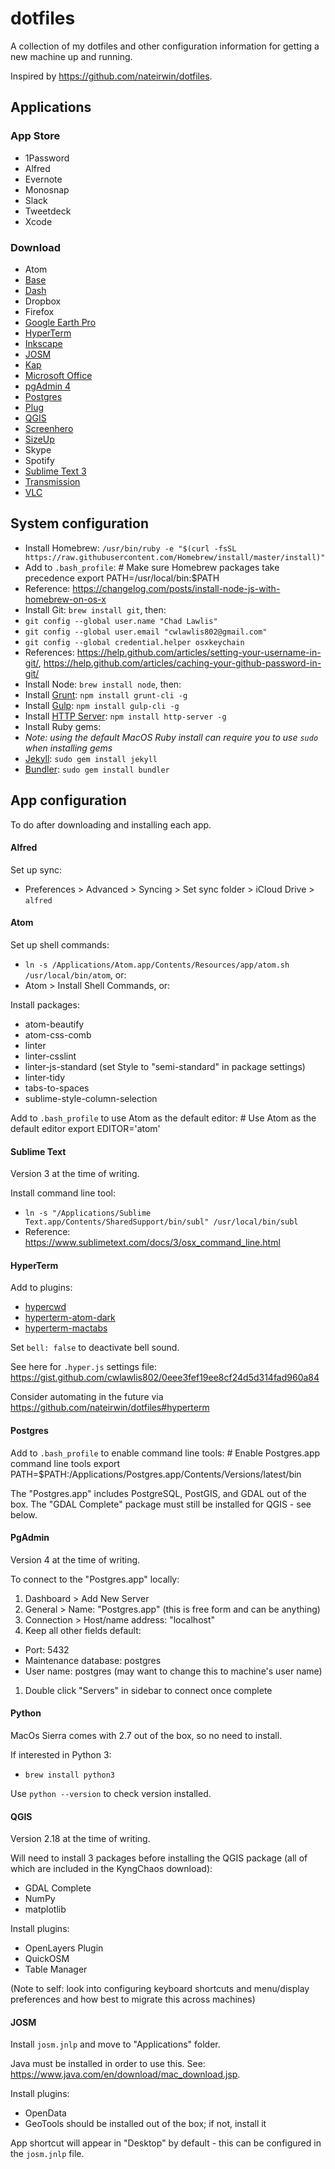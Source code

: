 # dotfiles

A collection of my dotfiles and other configuration information for getting a new machine up and running.

Inspired by https://github.com/nateirwin/dotfiles.

## Applications

### App Store

- 1Password
- Alfred
- Evernote
- Monosnap
- Slack
- Tweetdeck
- Xcode

### Download

- Atom
- [Base](http://menial.co.uk/base/)
- [Dash](https://kapeli.com/dash)
- Dropbox
- Firefox
- [Google Earth Pro](https://www.google.com/earth/explore/products/desktop.html)
- [HyperTerm](https://hyper.is/)
- [Inkscape](https://inkscape.org/)
- [JOSM](https://josm.openstreetmap.de/)
- [Kap](https://getkap.co/)
- [Microsoft Office](http://www.acns.colostate.edu/software-downloads/)
- [pgAdmin 4](https://www.pgadmin.org/)
- [Postgres](http://postgresapp.com/)
- [Plug](https://www.plugformac.com/)
- [QGIS](http://www.kyngchaos.com/software/qgis)
- [Screenhero](https://screenhero.com)
- [SizeUp](http://www.irradiatedsoftware.com/sizeup/)
- Skype
- Spotify
- [Sublime Text 3](http://www.sublimetext.com/)
- [Transmission](http://transmissionbt.com/)
- [VLC](https://www.videolan.org/vlc/)

## System configuration

- Install Homebrew: `/usr/bin/ruby -e "$(curl -fsSL https://raw.githubusercontent.com/Homebrew/install/master/install)"`
 - Add to `.bash_profile`:
        # Make sure Homebrew packages take precedence
        export PATH=/usr/local/bin:$PATH
 - Reference: https://changelog.com/posts/install-node-js-with-homebrew-on-os-x
- Install Git: `brew install git`, then:
 - `git config --global user.name "Chad Lawlis"`
 - `git config --global user.email "cwlawlis802@gmail.com"`
 - `git config --global credential.helper osxkeychain`
 - References: https://help.github.com/articles/setting-your-username-in-git/, https://help.github.com/articles/caching-your-github-password-in-git/
- Install Node: `brew install node`, then:
 - Install [Grunt](https://www.npmjs.com/package/grunt): `npm install grunt-cli -g`
 - Install [Gulp](https://www.npmjs.com/package/gulp): `npm install gulp-cli -g`
 - Install [HTTP Server](https://www.npmjs.com/package/http-server): `npm install http-server -g`
- Install Ruby gems:
 - *Note: using the default MacOS Ruby install can require you to use `sudo` when installing gems*
 - [Jekyll](http://jekyllrb.com/docs/installation/): `sudo gem install jekyll`
 - [Bundler](http://bundler.io/): `sudo gem install bundler`

## App configuration

To do after downloading and installing each app.

#### Alfred

Set up sync:
- Preferences > Advanced > Syncing > Set sync folder > iCloud Drive > `alfred`

#### Atom

Set up shell commands:
- `ln -s /Applications/Atom.app/Contents/Resources/app/atom.sh /usr/local/bin/atom`, or:
- Atom > Install Shell Commands, or:

Install packages:
- atom-beautify
- atom-css-comb
- linter
- linter-csslint
- linter-js-standard (set Style to "semi-standard" in package settings)
- linter-tidy
- tabs-to-spaces
- sublime-style-column-selection

Add to `.bash_profile` to use Atom as the default editor:
    # Use Atom as the default editor
    export EDITOR='atom'

#### Sublime Text

Version 3 at the time of writing.

Install command line tool:
- `ln -s "/Applications/Sublime Text.app/Contents/SharedSupport/bin/subl" /usr/local/bin/subl`
- Reference: https://www.sublimetext.com/docs/3/osx_command_line.html

#### HyperTerm

Add to plugins:
- [hypercwd](https://www.npmjs.com/package/hypercwd)
- [hyperterm-atom-dark](https://www.npmjs.com/package/hyperterm-atom-dark)
- [hyperterm-mactabs](https://www.npmjs.com/package/hyperterm-mactabs)

Set `bell: false` to deactivate bell sound.

See here for `.hyper.js` settings file: https://gist.github.com/cwlawlis802/0eee3fef19ee8cf24d5d314fad960a84

Consider automating in the future via https://github.com/nateirwin/dotfiles#hyperterm

#### Postgres

Add to `.bash_profile` to enable command line tools:
    # Enable Postgres.app command line tools
    export PATH=$PATH:/Applications/Postgres.app/Contents/Versions/latest/bin

The "Postgres.app" includes PostgreSQL, PostGIS, and GDAL out of the box.
The "GDAL Complete" package must still be installed for QGIS - see below.

#### PgAdmin

Version 4 at the time of writing.

To connect to the "Postgres.app" locally:
1. Dashboard > Add New Server
1. General > Name: "Postgres.app" (this is free form and can be anything)
1. Connection > Host/name address: "localhost"
1. Keep all other fields default:
 - Port: 5432
 - Maintenance database: postgres
 - User name: postgres (may want to change this to machine's user name)
1. Double click "Servers" in sidebar to connect once complete

#### Python

MacOs Sierra comes with 2.7 out of the box, so no need to install.

If interested in Python 3:
- `brew install python3`

Use `python --version` to check version installed.

#### QGIS

Version 2.18 at the time of writing.

Will need to install 3 packages before installing the QGIS package (all of which are included in the KyngChaos download):
- GDAL Complete
- NumPy
- matplotlib

Install plugins:
- OpenLayers Plugin
- QuickOSM
- Table Manager

(Note to self: look into configuring keyboard shortcuts and menu/display preferences and how best to migrate this across machines)

#### JOSM

Install `josm.jnlp` and move to "Applications" folder.

Java must be installed in order to use this. See: https://www.java.com/en/download/mac_download.jsp.

Install plugins:
- OpenData
- GeoTools should be installed out of the box; if not, install it

App shortcut will appear in "Desktop" by default - this can be configured in the `josm.jnlp` file.
